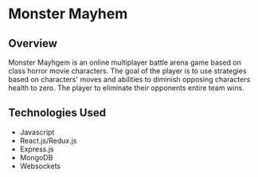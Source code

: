 # Monster Mayhem

## Overview ##
Monster Mayhgem is an online multiplayer battle arena game based on class horror movie characters.  The goal of the player is to use strategies based on characters' moves and abilities to diminish opposing characters health to zero.  The player to eliminate their opponents entire team wins. 

## Technologies Used ##
+ Javascript
+ React.js/Redux.js
+ Express.js
+ MongoDB
+ Websockets 
